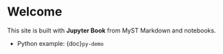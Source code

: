 # Welcome

This site is built with **Jupyter Book** from MyST Markdown and notebooks.

- Python example: {doc}`py-demo`

